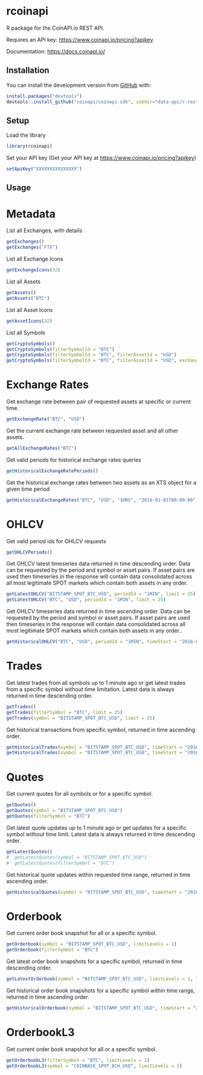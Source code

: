 
<!-- README.md is generated from README.Rmd. Please edit that file -->

# rcoinapi

<!-- badges: start -->
<!-- badges: end -->

R package for the CoinAPI.io REST API.

Requires an API key: <https://www.coinapi.io/pricing?apikey>

Documentation: <https://docs.coinapi.io/>

## Installation

<!-- You can install the released version of rcoinapi from [CRAN](https://CRAN.R-project.org) with: -->
<!-- ``` r -->
<!-- install.packages("rcoinapi") -->
<!-- ``` -->

You can install the development version from
[GitHub](https://github.com/) with:

``` r
install.packages("devtools")
devtools::install_github("coinapi/coinapi-sdk", subdir="data-api/r-rest-2")
```

## Setup

Load the library

``` r
library(rcoinapi)
```

Set your API key (Get your API key at
<https://www.coinapi.io/pricing?apikey>)

``` r
setApiKey("XXXXXXXXXXXXXXX")
```

## Usage

# Metadata

List all Exchanges, with details

``` r
getExchanges()
getExchanges("FTX")
```

List all Exchange Icons

``` r
getExchangeIcons(32)
```

List all Assets

``` r
getAssets()
getAssets("BTC")
```

List all Asset Icons

``` r
getAssetIcons(32)
```

List all Symbols

``` r
getCryptoSymbols()
getCryptoSymbols(filterSymbolId = "BTC")
getCryptoSymbols(filterSymbolId = "BTC", filterAssetId = "USD")
getCryptoSymbols(filterSymbolId = "BTC", filterAssetId = "USD", exchangeId = "FTX")
```

# Exchange Rates

Get exchange rate between pair of requested assets at specific or
current time.

``` r
getExchangeRate("BTC", "USD")
```

Get the current exchange rate between requested asset and all other
assets.

``` r
getAllExchangeRates("BTC")
```

Get valid periods for historical exchange rates queries

``` r
getHistoricalExchangeRatePeriods()
```

Get the historical exchange rates between two assets as an XTS object
for a given time period

``` r
getHistoricalExchangeRates("BTC", "USD", "1HRS", "2016-01-01T00:00:00", "2016-02-01T00:00:00", limit = 25)
```

# OHLCV

Get valid period ids for OHLCV requests

``` r
getOHLCVPeriods()
```

Get OHLCV latest timeseries data returned in time descending order. Data
can be requested by the period and symbol or asset pairs. If asset pairs
are used then timeseries in the response will contain data consolidated
across all most legitimate SPOT markets which contain both assets in any
order.

``` r
getLatestOHLCV("BITSTAMP_SPOT_BTC_USD", periodId = "1MIN", limit = 25)
getLatestOHLCV("BTC", "USD", periodId = "1MIN", limit = 25)
```

Get OHLCV timeseries data returned in time ascending order. Data can be
requested by the period and symbol or asset pairs. If asset pairs are
used then timeseries in the response will contain data consolidated
across all most legitimate SPOT markets which contain both assets in any
order..

``` r
getHistoricalOHLCV("BTC", "USD", periodId = "1MIN", timeStart = "2016-01-01T00:00:00", limit = 25)
```

# Trades

Get latest trades from all symbols up to 1 minute ago or get latest
trades from a specific symbol without time limitation. Latest data is
always returned in time descending order.

``` r
getTrades()
getTrades(filterSymbol = "BTC", limit = 25)
getTrades(symbol = "BITSTAMP_SPOT_BTC_USD", limit = 25)
```

Get historical transactions from specific symbol, returned in time
ascending order.

``` r
getHistoricalTrades(symbol = "BITSTAMP_SPOT_BTC_USD", timeStart = "2016-01-01T00:00:00", limit = 25)
getHistoricalTrades(symbol = "BITSTAMP_SPOT_BTC_USD", timeStart = "2016-01-01T00:00:00", timeEnd = "2016-01-01T00:10:00", limit = 25)
```

# Quotes

Get current quotes for all symbols or for a specific symbol.

``` r
getQuotes()
getQuotes(symbol = "BITSTAMP_SPOT_BTC_USD")
getQuotes(filterSymbol = "BTC")
```

Get latest quote updates up to 1 minute ago or get updates for a
specific symbol without time limit. Latest data is always returned in
time descending order.

``` r
getLatestQuotes()
#' getLatestQuotes(symbol = "BITSTAMP_SPOT_BTC_USD")
#' getLatestQuotes(filterSymbol = "BTC")
```

Get historical quote updates within requested time range, returned in
time ascending order.

``` r
getHistoricalQuotes(symbol = "BITSTAMP_SPOT_BTC_USD", timeStart = "2016-01-01T00:00:00", timeEnd = "2016-01-01T00:10:00", limit = 25)
```

# Orderbook

Get current order book snapshot for all or a specific symbol.

``` r
getOrderbook(symbol = "BITSTAMP_SPOT_BTC_USD", limitLevels = 1)
getOrderbook(filterSymbol = "BTC")
```

Get latest order book snapshots for a specific symbol, returned in time
descending order.

``` r
getLatestOrderbook(symbol = "BITSTAMP_SPOT_BTC_USD", limitLevels = 1, limit = 25)
```

Get historical order book snapshots for a specific symbol within time
range, returned in time ascending order.

``` r
getHistoricalOrderbook(symbol = "BITSTAMP_SPOT_BTC_USD", timeStart = "2016-01-01T00:00:00", timeEnd = "2016-01-01T00:10:00", limitLevels = 1, limit = 25)
```

# OrderbookL3

Get current order book snapshot for all or a specific symbol.

``` r
getOrderbookL3(filterSymbol = "BTC", limitLevels = 1)
getOrderbookL3(symbol = "COINBASE_SPOT_BCH_USD", limitLevels = 1)
```
